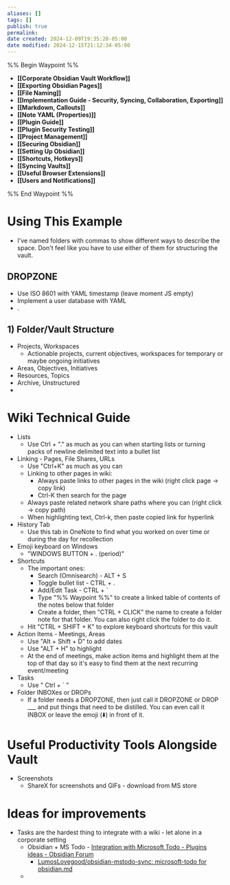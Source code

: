 ```yaml
---
aliases: []
tags: []
publish: true
permalink:
date created: 2024-12-09T19:35:28-05:00
date modified: 2024-12-15T21:12:34-05:00
---
```


%% Begin Waypoint %%
- **[[Corporate Obsidian Vault Workflow]]**
- **[[Exporting Obsidian Pages]]**
- **[[File Naming]]**
- **[[Implementation Guide - Security, Syncing, Collaboration, Exporting]]**
- **[[Markdown, Callouts]]**
- **[[Note YAML (Properties)]]**
- **[[Plugin Guide]]**
- **[[Plugin Security Testing]]**
- **[[Project Management]]**
- **[[Securing Obsidian]]**
- **[[Setting Up Obsidian]]**
- **[[Shortcuts, Hotkeys]]**
- **[[Syncing Vaults]]**
- **[[Useful Browser Extensions]]**
- **[[Users and Notifications]]**

%% End Waypoint %%

# Using This Example

- I've named folders with commas to show different ways to describe the space.  Don't feel like you have to use either of them for structuring the vault.

## DROPZONE

- Use ISO 8601 with YAML timestamp (leave moment JS empty)
- Implement a user database with YAML
- .

## 1) Folder/Vault Structure

- Projects, Workspaces
	- Actionable projects, current objectives, workspaces for temporary or maybe ongoing initiatives
- Areas, Objectives, Initiatives
- Resources, Topics
- Archive, Unstructured
- 

# Wiki Technical Guide

- Lists
	- Use Ctrl + "." as much as you can when starting lists or turning packs of newline delimited text into a bullet list
- Linking - Pages, File Shares, URLs
	- Use "Ctrl+K" as much as you can
	- Linking to other pages in wiki:
		- Always paste links to other pages in the wiki (right click page -> copy link)
		- Ctrl-K then search for the page
	- Always paste related network share paths where you can (right click -> copy path)
	- When highlighting text, Ctrl-k, then paste copied link for hyperlink
- History Tab
	- Use this tab in OneNote to find what you worked on over time or during the day for recollection
- Emoji keyboard on Windows
	- "WINDOWS BUTTON + . (period)"
- Shortcuts
	- The important ones:
		- Search (Omnisearch) - ALT + S
		- Toggle bullet list - CTRL + .
		- Add/Edit Task - CTRL + \`
		- Type "\%\% Waypoint \%\%" to create a linked table of contents of the notes below that folder
		- Create a folder, then "CTRL + CLICK" the name to create a folder note for that folder.  You can also right click the folder to do it.
	- Hit "CTRL + SHIFT + K" to explore keyboard shortcuts for this vault
- Action Items - Meetings, Areas
	- Use "Alt + Shift + D" to add dates
	- Use "ALT + H" to highlight
	- At the end of meetings, make action items and highlight them at the top of that day so it's easy to find them at the next recurring event/meeting
- Tasks
	- Use " Ctrl + \` "
- Folder INBOXes or DROPs
	- If a folder needs a DROPZONE, then just call it DROPZONE or DROP ___ and put things that need to be distilled.  You can even call it INBOX or leave the emoji (⬇️) in front of it.  

# Useful Productivity Tools Alongside Vault

- Screenshots
	- ShareX for screenshots and GIFs - download from MS store

# Ideas for improvements

- Tasks are the hardest thing to integrate with a wiki - let alone in a corporate setting
	 - Obsidian + MS Todo - [Integration with Microsoft Todo - Plugins ideas - Obsidian Forum](https://forum.obsidian.md/t/integration-with-microsoft-todo/51156/19)
		 - [LumosLovegood/obsidian-mstodo-sync: microsoft-todo for obsidian.md](https://github.com/LumosLovegood/obsidian-mstodo-sync)
	 - 
